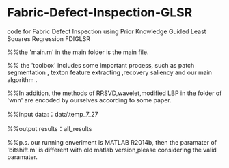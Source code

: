 # Fabric-Defect-Inspection-GLSR

code for Fabric Defect Inspection using Prior Knowledge Guided Least Squares Regression
FDIGLSR

%%the 'main.m' in the main folder is the main file.

%% the 'toolbox' includes some important process, such as patch segmentation , texton feature extracting ,recovery saliency and our main algorithm . 

%%In addition, the methods of RRSVD,wavelet,modified LBP in the folder of 'wnn' are encoded by ourselves according to some paper.

%%input data:：data\temp_7_27

%%output results：all_results

%%p.s. our running enveriment is MATLAB R2014b, then the paramater of 'bitshift.m' is different with old matlab version,please considering the valid paramater.

